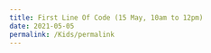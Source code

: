 ```yaml
---
title: First Line Of Code (15 May, 10am to 12pm)
date: 2021-05-05
permalink: /Kids/permalink
---
```

